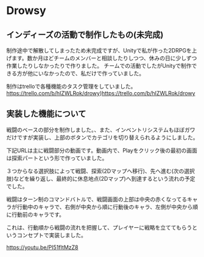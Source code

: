 # Drowsy
## インディーズの活動で制作したもの(未完成)
制作途中で解散してしまったため未完成ですが、Unityで私が作った2DRPGを上げます。数か月ほどチームのメンバーと相談したりしつつ、休みの日に少しずつ作業したりしなかったりで作りました。
チームでの活動でしたがUnityで制作できる方が他にいなかったので、私だけで作っていました。

制作はtrelloで各種機能のタスク管理をしていました。
https://trello.com/b/hIZWLRok/drowy)https://trello.com/b/hIZWLRok/drowy

## 実装した機能について
戦闘のベースの部分を制作しました。、また、インベントリシステムもほぼガワだけですが実装し、上部のボタンでカテゴリを切り替えられるようにしました。

下記URLは主に戦闘部分の動画です。動画内で、Playをクリック後の最初の画面は探索パートという形で作っていました。

３つからなる選択肢によって戦闘、探索(2Dマップへ移行)、先へ進む(次の選択肢)などを繰り返し、最終的に休息地点(2Dマップ)へ到達するという流れの予定でした。

戦闘はターン制のコマンドバトルで、戦闘画面の上部は中央の赤くなってるキャラが行動中のキャラで、右側が中央から順に行動後のキャラ、左側が中央から順に行動前のキャラです。

これは、行動順から戦闘の流れを把握して、プレイヤーに戦略を立ててもらうというコンセプトで実装しました。




https://youtu.be/PI51fItMzZ8



